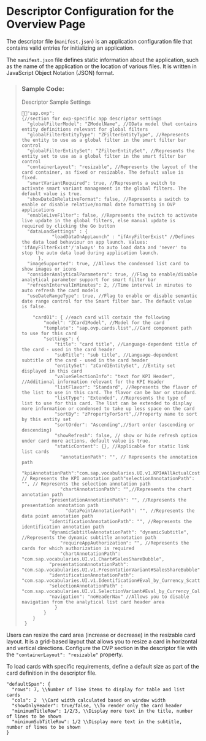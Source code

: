 <!-- loiof194b411027e4402a0be0537fa7b803b -->

# Descriptor Configuration for the Overview Page

The descriptor file \(`manifest.json`\) is an application configuration file that contains valid entries for initializing an application.



The `manifest.json` file defines static information about the application, such as the name of the application or the location of various files. It is written in JavaScript Object Notation \(JSON\) format.

> ### Sample Code:  
> Descriptor Sample Settings
> 
> ```
> "sap.ovp": 
> {//section for ovp-specific app descriptor settings
>  	"globalFilterModel": "ZModelName", //OData model that contains entity definitions relevant for global filters
>  	"globalFilterEntityType": "ZFilterEntityType", //Represents the entity to use as a global filter in the smart filter bar control
>  	"globalFilterEntitySet": "ZFilterEntitySet", //Represents the entity set to use as a global filter in the smart filter bar control
>  	"containerLayout": "resizable", //Represents the layout of the card container, as fixed or resizable. The default value is fixed.
>  	"smartVariantRequired": true, //Represents a switch to activate smart variant management in the global filters. The default value is true.
>  	"showDateInRelativeFormat": false, //Represents a switch to enable or disable relative/normal date formatting in OVP applications
>  	"enableLiveFilter": false, //Represents the switch to activate live update in the global filters, else manual update is required by clicking the Go button
>  	"dataLoadSettings" : {
>            "loadDataOnAppLaunch" : "ifAnyFilterExist" //Defines the data load behaviour on app launch. Values: 'ifAnyFilterExist'/'always' to auto load data and 'never' to stop the auto data load during application launch.
>       },
>  	"imageSupported": true, //Allows the condensed list card to show images or icons	
>  	"considerAnalyticalParameters": true, //Flag to enable/disable analytical parameter support for smart filter bar
>  	"refreshIntervalInMinutes": 2, //Time interval in minutes to auto refresh the card models
>  	"useDateRangeType": true, //Flag to enable or disable semantic date range control for the Smart filter bar. The default value is false.
>        
>  	  "card01": { //each card will contain the following 
>  	      "model": "ZCard1Model", //Model for the card
>  	      "template": "sap.ovp.cards.list",//Card component path to use for this card
>  	      "settings": {
>             "title": "card title", //Language-dependent title of the card - used in the card header
>             "subTitle": "sub title", //Language-dependent subtitle of the card - used in the card header
>             "entitySet": "zCard1EntitySet", //Entity set displayed in this card
>             "valueSelectionInfo": "text for KPI Header", //Additional information relevant for the KPI Header
>             "listFlavor": "Standard", //Represents the flavor of the list to use in this card. The flavor can be bar or standard.
>             "listType": "Extended", //Represents the type of list to use for this card. The list can be extended to display more information or condensed to take up less space on the card
>             "sortBy": "zPropertyForSort",//Property name to sort by this entity set
>             "sortOrder": "Ascending",//Sort order (ascending or descending)
>             "showRefresh": false, // show or hide refresh option under card more actions, default value is true.
>             "staticContent": {}, //Applicable for static link list cards
>  	            "annotationPath": "", // Represents the annotation path
>  	            "kpiAnnotationPath":"com.sap.vocabularies.UI.v1.KPI#AllActualCosts", // Represents the KPI annotation path"selectionAnnotationPath": "", // Represents the selection annotation path
>          		"chartAnnotationPath": "",//Represents the chart annotation path
>         	"presentationAnnotationPath": "", //Represents the presentation annotation path
>                 "dataPointAnnotationPath": "", //Represents the data point annotation path
>         	"identificationAnnotationPath": "", //Represents the identification annotation path
>         	"dynamicSubtitleAnnotationPath": "dynamicSubtitle", //Represents the dynamic subtitle annotation path
>          		"requireAppAuthorization": "", //Represents the cards for which authorization is required
>  	            "chartAnnotationPath": "com.sap.vocabularies.UI.v1.Chart#SalesShareBubble",
>      		"presentationAnnotationPath": "com.sap.vocabularies.UI.v1.PresentationVariant#SalesShareBubble",
>      		"identificationAnnotationPath": "com.sap.vocabularies.UI.v1.Identification#Eval_by_Currency_Scatter",
>      		"selectionAnnotationPath" : "com.sap.vocabularies.UI.v1.SelectionVariant#Eval_by_Currency_ColumnStacked",
>      		"navigation": "noHeaderNav" //Allows you to disable navigation from the analytical list card header area
>             }
>         }
>     }
>  }
> ```

Users can resize the card area \(increase or decrease\) in the resizable card layout. It is a grid-based layout that allows you to resize a card in horizontal and vertical directions. Configure the OVP section in the descriptor file with the `"containerLayout": "resizable"` property.

To load cards with specific requirements, define a default size as part of the card definition in the descriptor file.

```
"defaultSpan": {
  "rows": 7, \\Number of line items to display for table and list cards
  "cols": 2  \\Card width calculated based on window width
  "showOnlyHeader": true/false, \\To render only the card header
  "minimumTitleRow": 1/2/3, \\Display more text in the title, number of lines to be shown
  "minimumSubTitleRow": 1/2 \\Display more text in the subtitle, number of lines to be shown
}
```

